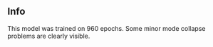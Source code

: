 ## Info <br />

This model was trained on 960 epochs. Some minor mode collapse problems are clearly visible.
